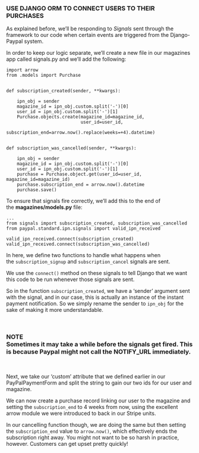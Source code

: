 ### USE DJANGO ORM TO CONNECT USERS TO THEIR PURCHASES

As explained before, we’ll be responding to *Signals* sent through the framework
to our code when certain events are triggered from the Django-Paypal system.

In order to keep our logic separate, we’ll create a new file in our magazines
app called signals.py and we’ll add the following:

~~~~~~~~~~~~~~~~~~~~~~~~~~~~~~~~~~~~~~~~~~~~~~~~~~~~~~~~~~~~~~~~~~~~~~~~~~~~~~~~
import arrow
from .models import Purchase
 
 
def subscription_created(sender, **kwargs):
 
    ipn_obj = sender
    magazine_id = ipn_obj.custom.split('-')[0]
    user_id = ipn_obj.custom.split('-')[1]
    Purchase.objects.create(magazine_id=magazine_id,
                            user_id=user_id,
                            subscription_end=arrow.now().replace(weeks=+4).datetime)
 
 
def subscription_was_cancelled(sender, **kwargs):
 
    ipn_obj = sender
    magazine_id = ipn_obj.custom.split('-')[0]
    user_id = ipn_obj.custom.split('-')[1]
    purchase = Purchase.object.get(user_id=user_id, magazine_id=magazine_id)
    purchase.subscription_end = arrow.now().datetime
    purchase.save()
~~~~~~~~~~~~~~~~~~~~~~~~~~~~~~~~~~~~~~~~~~~~~~~~~~~~~~~~~~~~~~~~~~~~~~~~~~~~~~~~

To ensure that signals fire correctly, we’ll add this to the end of
the **magazines/models.py** file:

~~~~~~~~~~~~~~~~~~~~~~~~~~~~~~~~~~~~~~~~~~~~~~~~~~~~~~~~~~~~~~~~~~~~~~~~~~~~~~~~
...
from signals import subscription_created, subscription_was_cancelled
from paypal.standard.ipn.signals import valid_ipn_received
 
valid_ipn_received.connect(subscription_created)
valid_ipn_received.connect(subscription_was_cancelled)
~~~~~~~~~~~~~~~~~~~~~~~~~~~~~~~~~~~~~~~~~~~~~~~~~~~~~~~~~~~~~~~~~~~~~~~~~~~~~~~~

In here, we define two functions to handle what happens when
the `subscription_signup` and `subscription_cancel` signals are sent.

We use the `connect()` method on these signals to tell Django that we want this
code to be run whenever those signals are sent.

So in the function `subscription_created`, we have a ‘sender’ argument sent with
the signal, and in our case, this is actually an instance of the instant payment
notification. So we simply rename the sender to `ipn_obj` for the sake of making
it more understandable.

 

### NOTE<br>Sometimes it may take a while before the signals get fired. This is because Paypal might not call the NOTIFY_URL immediately.

 

Next, we take our ‘custom’ attribute that we defined earlier in our
PayPalPaymentForm and split the string to gain our two ids for our user and
magazine.

We can now create a purchase record linking our user to the magazine and setting
the `subscription_end` to 4 weeks from now, using the excellent arrow module we
were introduced to back in our Stripe units.

In our cancelling function though, we are doing the same but then setting
the `subscription_end` value to `arrow.now()`, which effectively ends the
subscription right away. You might not want to be so harsh in practice, however.
Customers can get upset pretty quickly!
